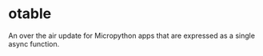 # otable
 An over the air update for Micropython apps that are expressed as a single async function.
